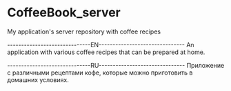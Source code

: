 # CoffeeBook_server
My application's server repository with coffee recipes

------------------------------EN-------------------------------
An application with various coffee recipes that can be prepared at home.

------------------------------RU-------------------------------
Приложение с различными рецептами кофе, которые можно приготовить в домашних условиях.
